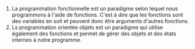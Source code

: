 1. La programmation fonctionnelle est un paradigme selon lequel nous programmons à l'aide de fonctions. C'est à dire que les fonctions sont des variables en soit et peuvent donc être arguments d'autres fonctions. 
2. Ls programmation orientée objets est un paradigme qui utilise également des fonctions et permet de gérer des objets et des états internes à notre programme.
